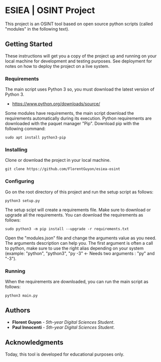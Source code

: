 # ESIEA | OSINT Project

This project is an OSINT tool based on open source python scripts (called "modules" in the following text).

## Getting Started

These instructions will get you a copy of the project up and running on your local machine for development and testing purposes. See deployment for notes on how to deploy the project on a live system.

### Requirements

The main script uses Python 3 so, you must download the latest version of Python 3.

* https://www.python.org/downloads/source/

Some modules have requirements, the main script download the requirements automatically during its execution.
Python requirements are downloaded with the paquet manager "Pip".
Download pip with the following command:
```
sudo apt install python3-pip
```

### Installing

Clone or download the project in your local machine.
```
git clone https://github.com/FlorentGuyon/esiea-osint
```

### Configuring

Go on the root directory of this project and run the setup script as follows:
```
python3 setup.py
```

The setup scipt will create a requirements file. Make sure to download or upgrade all the requirements.
You can download the requirements as follows:
```
sudo python3 -m pip install --upgrade -r requirements.txt
```

Open the "modules.json" file and change the arguments value as you need. The arguments description can help you. The first argument is often a call to python, make sure to use the right alias depending on your system (example: "python", "python3", "py -3" <- Needs two arguments : "py" and "-3").

### Running

When the requirements are downloaded, you can run the main script as follows:
```
python3 main.py
```

## Authors

* **Florent Guyon** - *5th-year Digital Sciences Student*.
* **Paul Innocenti** - *5th-year Digital Sciences Student*.

## Acknowledgments

Today, this tool is developed for educational purposes only.